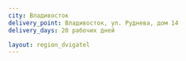 ```yaml
---
city: Владивосток
delivery_point: Владивосток, ул. Руднева, дом 14
delivery_days: 20 рабочих дней

layout: region_dvigatel
---
```

